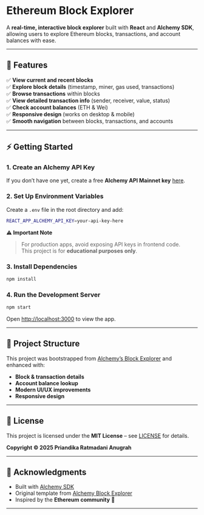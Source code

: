 # **Ethereum Block Explorer**  

A **real-time, interactive block explorer** built with **React** and **Alchemy SDK**, allowing users to explore Ethereum blocks, transactions, and account balances with ease.  

---

## **🚀 Features**  
✅ **View current and recent blocks**  
✅ **Explore block details** (timestamp, miner, gas used, transactions)  
✅ **Browse transactions** within blocks  
✅ **View detailed transaction info** (sender, receiver, value, status)  
✅ **Check account balances** (ETH & Wei)  
✅ **Responsive design** (works on desktop & mobile)  
✅ **Smooth navigation** between blocks, transactions, and accounts  

---

## **⚡ Getting Started**  

### **1. Create an Alchemy API Key**  
If you don’t have one yet, create a free **Alchemy API Mainnet key** [here](https://dashboard.alchemy.com/).  

### **2. Set Up Environment Variables**  
Create a `.env` file in the root directory and add:  

```sh
REACT_APP_ALCHEMY_API_KEY=your-api-key-here
```  

**⚠️ Important Note**  
> For production apps, avoid exposing API keys in frontend code.  
> This project is for **educational purposes only**.  

### **3. Install Dependencies**  
```sh
npm install
```  

### **4. Run the Development Server**  
```sh
npm start
```  
Open [http://localhost:3000](http://localhost:3000) to view the app.  

---

## **📂 Project Structure**  
This project was bootstrapped from [Alchemy’s Block Explorer](https://github.com/alchemyplatform/blockexplorer) and enhanced with:  
- **Block & transaction details**  
- **Account balance lookup**  
- **Modern UI/UX improvements**  
- **Responsive design**  

---

## **📜 License**  
This project is licensed under the **MIT License** – see [LICENSE](LICENSE) for details.  

**Copyright © 2025 Priandika Ratmadani Anugrah**  

---

## **🙏 Acknowledgments**  
- Built with [Alchemy SDK](https://www.alchemy.com/)  
- Original template from [Alchemy Block Explorer](https://github.com/alchemyplatform/blockexplorer)  
- Inspired by the **Ethereum community** 🚀  

---

